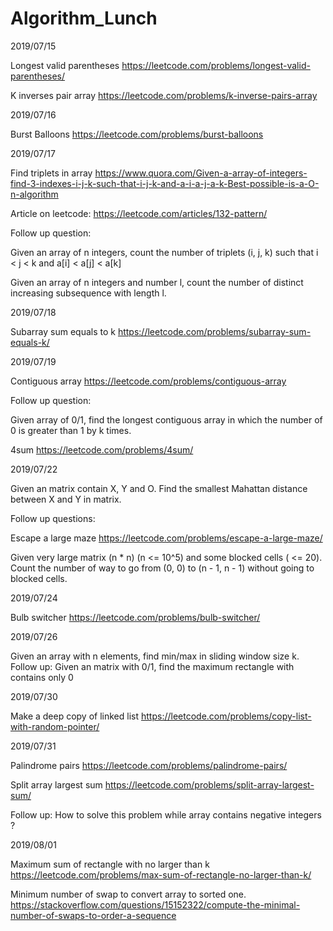 # Algorithm_Lunch

2019/07/15

Longest valid parentheses
https://leetcode.com/problems/longest-valid-parentheses/

K inverses pair array
https://leetcode.com/problems/k-inverse-pairs-array

2019/07/16

Burst Balloons
https://leetcode.com/problems/burst-balloons

2019/07/17

Find triplets in array
https://www.quora.com/Given-a-array-of-integers-find-3-indexes-i-j-k-such-that-i-j-k-and-a-i-a-j-a-k-Best-possible-is-a-O-n-algorithm

Article on leetcode:
https://leetcode.com/articles/132-pattern/

Follow up question:

Given an array of n integers, count the number of triplets (i, j, k) such that i < j < k and a[i] < a[j] < a[k]

Given an array of n integers and number l, count the number of distinct increasing subsequence with length l.

2019/07/18

Subarray sum equals to k
https://leetcode.com/problems/subarray-sum-equals-k/

2019/07/19

Contiguous array
https://leetcode.com/problems/contiguous-array

Follow up question:

Given array of 0/1, find the longest contiguous array in which the number of 0 is greater than 1 by k times.

4sum
https://leetcode.com/problems/4sum/

2019/07/22

Given an matrix contain X, Y and O. Find the smallest Mahattan distance between X and Y in matrix.

Follow up questions:

Escape a large maze
https://leetcode.com/problems/escape-a-large-maze/

Given very large matrix (n * n) (n <= 10^5) and some blocked cells ( <= 20). Count the number of way to go from (0, 0)
to (n - 1, n - 1) without going to blocked cells.

2019/07/24

Bulb switcher
https://leetcode.com/problems/bulb-switcher/

2019/07/26

Given an array with n elements, find min/max in sliding window size k.
Follow up:
Given an matrix with 0/1, find the maximum rectangle with contains only 0

2019/07/30

Make a deep copy of linked list
https://leetcode.com/problems/copy-list-with-random-pointer/

2019/07/31

Palindrome pairs
https://leetcode.com/problems/palindrome-pairs/

Split array largest sum 
https://leetcode.com/problems/split-array-largest-sum/

Follow up: 
How to solve this problem while array contains negative integers ?

2019/08/01

Maximum sum of rectangle with no larger than k
https://leetcode.com/problems/max-sum-of-rectangle-no-larger-than-k/

Minimum number of swap to convert array to sorted one.
https://stackoverflow.com/questions/15152322/compute-the-minimal-number-of-swaps-to-order-a-sequence
